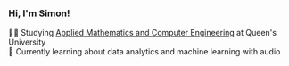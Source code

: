 ### Hi, I'm Simon!

🧑‍🎓 Studying [Applied Mathematics and Computer Engineering](https://www.queensu.ca/mathstat/undergraduate/prospective-undergraduate/mthe) at Queen's University <br/>
💭 Currently learning about data analytics and machine learning with audio
